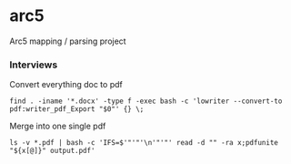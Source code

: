 # arc5
Arc5 mapping / parsing project


### Interviews

Convert everything doc to pdf

```find . -iname '*.docx' -type f -exec bash -c 'lowriter --convert-to pdf:writer_pdf_Export "$0"' {} \;```


Merge into one single pdf

```ls -v *.pdf | bash -c 'IFS=$'"'"'\n'"'"' read -d "" -ra x;pdfunite "${x[@]}" output.pdf'```
